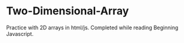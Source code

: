 # Two-Dimensional-Array
Practice with 2D arrays in html/js. Completed while reading Beginning Javascript.
